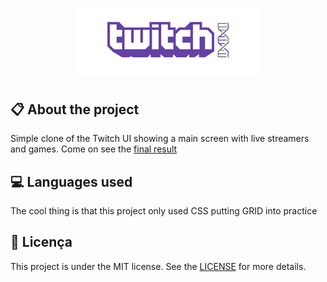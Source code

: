 
<h1 align="center">
    <img src="./images/icon-repo-twitch.png" alt="Twitch Clone by Jhony Walker" width="300px" />
</h1>

## :clipboard: About the project

Simple clone of the Twitch UI showing a main screen with live streamers and games. Come on see the [final result](https://jhonywalker-pixel.github.io/twitch-interface/)

## :computer: Languages used

The cool thing is that this project only used CSS putting GRID into practice

## :book: Licença

This project is under the MIT license. See the [LICENSE](LICENSE.md) for more details.

